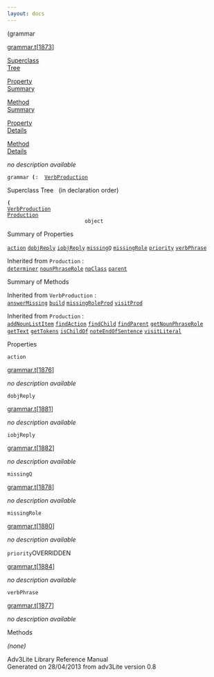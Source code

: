 ```yaml
---
layout: docs
---
```

<span class="title">(</span><span class="type">grammar</span>

[grammar.t](../file/grammar.t.html)\[[1873](../source/grammar.t.html#1873)\]

[Superclass  
Tree](#_SuperClassTree_)

[Property  
Summary](#_PropSummary_)

[Method  
Summary](#_MethodSummary_)

[Property  
Details](#_Properties_)

[Method  
Details](#_Methods_)



*no description available*

`grammar `**[](../object/.html)`(`**` :   `[`VerbProduction`](../object/VerbProduction.html)



<span id="_SuperClassTree_"></span>



<span class="hdln">Superclass Tree</span>   (in declaration order)



**`(`**  
[`VerbProduction`](../object/VerbProduction.html)  
[`Production`](../object/Production.html)  
`                         object`  
<span id="_PropSummary_"></span>



<span class="hdln">Summary of Properties</span>  



[`action`](#action) [`dobjReply`](#dobjReply) [`iobjReply`](#iobjReply) [`missingQ`](#missingQ) [`missingRole`](#missingRole) [`priority`](#priority) [`verbPhrase`](#verbPhrase)



Inherited from `Production` :  
[`determiner`](../object/Production.html#determiner) [`nounPhraseRole`](../object/Production.html#nounPhraseRole) [`npClass`](../object/Production.html#npClass) [`parent`](../object/Production.html#parent)

<span id="_MethodSummary_"></span>



<span class="hdln">Summary of Methods</span>  





Inherited from `VerbProduction` :  
[`answerMissing`](../object/VerbProduction.html#answerMissing) [`build`](../object/VerbProduction.html#build) [`missingRoleProd`](../object/VerbProduction.html#missingRoleProd) [`visitProd`](../object/VerbProduction.html#visitProd)

Inherited from `Production` :  
[`addNounListItem`](../object/Production.html#addNounListItem) [`findAction`](../object/Production.html#findAction) [`findChild`](../object/Production.html#findChild) [`findParent`](../object/Production.html#findParent) [`getNounPhraseRole`](../object/Production.html#getNounPhraseRole) [`getText`](../object/Production.html#getText) [`getTokens`](../object/Production.html#getTokens) [`isChildOf`](../object/Production.html#isChildOf) [`noteEndOfSentence`](../object/Production.html#noteEndOfSentence) [`visitLiteral`](../object/Production.html#visitLiteral)

<span id="_Properties_"></span>



<span class="hdln">Properties</span>  



<span id="action"></span>

`action`

[grammar.t](../file/grammar.t.html)\[[1876](../source/grammar.t.html#1876)\]



*no description available*



<span id="dobjReply"></span>

`dobjReply`

[grammar.t](../file/grammar.t.html)\[[1881](../source/grammar.t.html#1881)\]



*no description available*



<span id="iobjReply"></span>

`iobjReply`

[grammar.t](../file/grammar.t.html)\[[1882](../source/grammar.t.html#1882)\]



*no description available*



<span id="missingQ"></span>

`missingQ`

[grammar.t](../file/grammar.t.html)\[[1878](../source/grammar.t.html#1878)\]



*no description available*



<span id="missingRole"></span>

`missingRole`

[grammar.t](../file/grammar.t.html)\[[1880](../source/grammar.t.html#1880)\]



*no description available*



<span id="priority"></span>

`priority`<span class="rem">OVERRIDDEN</span>

[grammar.t](../file/grammar.t.html)\[[1884](../source/grammar.t.html#1884)\]



*no description available*



<span id="verbPhrase"></span>

`verbPhrase`

[grammar.t](../file/grammar.t.html)\[[1877](../source/grammar.t.html#1877)\]



*no description available*



<span id="_Methods_"></span>



<span class="hdln">Methods</span>  



*(none)*



Adv3Lite Library Reference Manual  
Generated on 28/04/2013 from adv3Lite version 0.8


